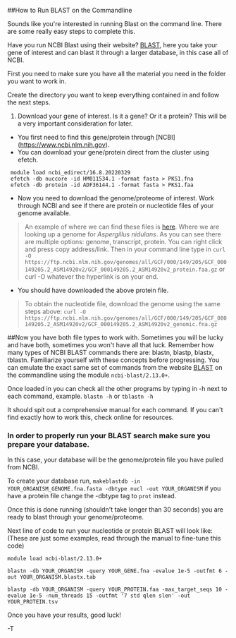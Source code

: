 ##How to Run BLAST on the Commandline

Sounds like you're interested in running Blast on the command line. There are some really easy steps to complete this.

Have you run NCBI Blast using their website? [BLAST](https://blast.ncbi.nlm.nih.gov/Blast.cgi), here you take your gene of interest and can blast it through a larger database, in this case all of NCBI.

First you need to make sure you have all the material you need in the folder you want to work in. 

Create the directory you want to keep everything contained in and follow the next steps.

1. Download your gene of interest. Is it a gene? Or it a protein? This will be a very important consideration for later.
* You first need to find this gene/protein through [NCBI] (https://www.ncbi.nlm.nih.gov).
* You can download your gene/protein direct from the cluster using efetch. 

``` 
 module load ncbi_edirect/16.8.20220329 
 efetch -db nuccore -id HM011534.1 -format fasta > PKS1.fna 
 efetch -db protein -id ADF36144.1 -format fasta > PKS1.faa 
```
* Now you need to download the genome/proteome of interest. Work through NCBI and see if there are protein or nucleotide files of your genome available. 
> An example of where we can find these files is [here](https://www.ncbi.nlm.nih.gov/genome/?term=Aspergillus+nidulans). Where we are looking up a genome for *Aspergillus nidulans*. 
> As you can see there are multiple options: genome, transcript, protein. You can right click and press copy address/link.
> Then in your command line type in `curl -O https://ftp.ncbi.nlm.nih.gov/genomes/all/GCF/000/149/205/GCF_000149205.2_ASM14920v2/GCF_000149205.2_ASM14920v2_protein.faa.gz` or curl -O whatever the hyperlink is on your end.
* You should have downloaded the above protein file.
> To obtain the nucleotide file, download the genome using the same steps above: `curl -O https://ftp.ncbi.nlm.nih.gov/genomes/all/GCF/000/149/205/GCF_000149205.2_ASM14920v2/GCF_000149205.2_ASM14920v2_genomic.fna.gz`


##Now you have both file types to work with. Sometimes you will be lucky and have both, sometimes you won't have all that luck.
Remember how many types of NCBI BLAST commands there are: blastn, blastp, blastx, tblastn. Familiarize yourself with these concepts before progressing.
You can emulate the exact same set of commands from the website [BLAST](https://blast.ncbi.nlm.nih.gov/Blast.cgi) on the commandline using the module `ncbi-blast/2.13.0+`.

Once loaded in you can check all the other programs by typing in -h next to each command, example.
`blastn -h` or `tblastn -h`

It should spit out a comprehensive manual for each command. If you can't find exactly how to work this, check online for resources.

### In order to properly run your BLAST search make sure you prepare your database.
In this case, your database will be the genome/protein file you have pulled from NCBI.

To create your database run, `makeblastdb -in YOUR_ORGANISM_GENOME.fna.fasta -dbtype nucl -out YOUR_ORGANISM` if you have a protein file change the -dbtype tag to `prot` instead.

Once this is done running (shouldn't take longer than 30 seconds) you are ready to blast through your genome/proteome.

Next line of code to run your nucleotide or protein BLAST will look like: (These are just some examples, read through the manual to fine-tune this code)

```
module load ncbi-blast/2.13.0+

blastn -db YOUR_ORGANISM -query YOUR_GENE.fna -evalue 1e-5 -outfmt 6 -out YOUR_ORGANISM.blastx.tab

blastp -db YOUR_ORGANISM -query YOUR_PROTEIN.faa -max_target_seqs 10 -evalue 1e-5 -num_threads 15 -outfmt '7 std qlen slen' -out YOUR_PROTEIN.tsv

```

Once you have your results, good luck!

-T
